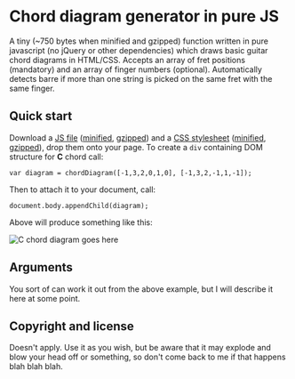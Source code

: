 # Chord diagram generator in pure JS

A tiny (~750 bytes when minified and gzipped) function written in pure javascript (no jQuery or other dependencies) which draws basic guitar chord diagrams in HTML/CSS. Accepts an array of fret positions (mandatory) and an array of finger numbers (optional). Automatically detects barre if more than one string is picked on the same fret with the same finger.

## Quick start

Download a [JS file](https://github.com/oliverpool/chord-diagram/blob/master/js/chord-diagram.js) ([minified](https://raw.github.com/oliverpool/chord-diagram/master/js/chord-diagram.min.js), [gzipped](https://raw.github.com/oliverpool/chord-diagram/master/js/chord-diagram.min.js.gz)) and a [CSS stylesheet](https://github.com/oliverpool/chord-diagram/blob/master/css/chord-diagram.css) ([minified](https://raw.github.com/oliverpool/chord-diagram/master/css/chord-diagram.min.css), [gzipped](https://raw.github.com/oliverpool/chord-diagram/master/css/chord-diagram.min.css.gz)), drop them onto your page. To create a ```div``` containing DOM structure for **C** chord call:
```
var diagram = chordDiagram([-1,3,2,0,1,0], [-1,3,2,-1,1,-1]);
```
Then to attach it to your document, call:
```
document.body.appendChild(diagram);
```

Above will produce something like this:

![C chord diagram goes here](https://raw.github.com/oliverpool/chord-diagram/master/demo/C.png)

## Arguments

You sort of can work it out from the above example, but I will describe it here at some point.

## Copyright and license

Doesn't apply. Use it as you wish, but be aware that it may explode and blow your head off or something, so don't come back to me if that happens blah blah blah.